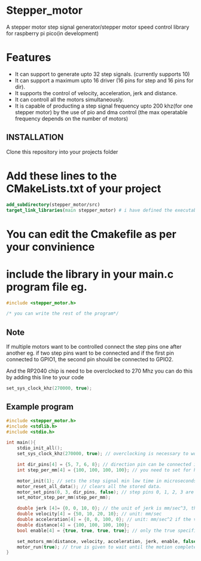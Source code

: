 # Stepper_motor

A stepper motor step signal generator/stepper motor speed control library for raspberry pi pico(in development)

# Features
- It can support to generate upto 32 step signals. (currently supports 10)
- It can support a maximum upto 16 driver (16 pins for step and 16 pins for dir).
- It supports the control of velocity, acceleration, jerk and distance.
- It can controll all the motors simultaneously.
- It is capable of producting a step signal frequency upto 200 khz(for one stepper motor) by the use of pio and dma control (the max operatable frequency depends on the number of motors)

## INSTALLATION
Clone this repository into your projects folder

# Add these lines to the CMakeLists.txt of your project
```cmake
add_subdirectory(stepper_motor/src)
target_link_libraries(main stepper_motor) # i have defined the executable name as main if your project uses different name please change it. 
```
# You can edit the Cmakefile as per your convinience
# include the library in your main.c program file eg.
```c
#include <stepper_motor.h>

/* you can write the rest of the program*/
```

## Note
If multiple motors want to be controlled connect the step pins one after another eg. if two step pins want to be connected and if the first pin connected to GPIO1, the second pin should be connected to GPIO2. 

And the RP2040 chip is need to be overclocked to 270 Mhz you can do this by adding this line to your code 
```c
set_sys_clock_khz(270000, true);
```
## Example program
```c
#include <stepper_motor.h>
#include <stdlib.h>
#include <stdio.h>

int main(){
    stdio_init_all();
    set_sys_clock_khz(270000, true); // overclocking is necessary to work with this library or else timing mismatch can occur.

    int dir_pins[4] = {5, 7, 6, 8}; // direction pin can be connected in any order, if four motors are connected four dir pins should be given in a array.
    int step_per_mm[4] = {100, 100, 100, 100}; // you need to set for how many step a mm of distance is crossed.

    motor_init(1); // sets the step signal min low time in microseconds
    motor_reset_all_data(); // clears all the stored data.
    motor_set_pins(0, 3, dir_pins, false); // step pins 0, 1, 2, 3 are connected to four motor drivers.
    set_motor_step_per_mm(step_per_mm);

    double jerk [4]= {0, 0, 10, 0}; // the unit of jerk is mm/sec^3, the values should be in the order of the motors, the values are set to 0 the function of jerk will be disabled
    double velocity[4] = {50, 10, 20, 10}; // unit: mm/sec
    double acceleration[4] = {0, 0, 100, 0}; // unit: mm/sec^2 if the values are set to 0 the acceleration mode will be turned off and only the velocity mode takes place
    double distance[4] = {100, 100, 100, 100};
    bool enable[4] = {true, true, true, true}; // only the true specified motor alone enabled if false the motor does not move.

    set_motors_mm(distance, velocity, acceleration, jerk, enable, false); // the last argument is set to true if the motor want to be runned immediatly
    motor_run(true); // true is given to wait until the motion completes or false to not to wait and move to the next line
}
```
